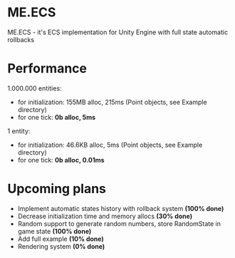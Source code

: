 # ME.ECS
ME.ECS - it's ECS implementation for Unity Engine with full state automatic rollbacks

# Performance
1.000.000 entities:
- for initialization: 155MB alloc, 215ms (Point objects, see Example directory)
- for one tick: <b>0b alloc, 5ms</b>

1 entity:
- for initialization: 46.6KB alloc, 5ms (Point objects, see Example directory)
- for one tick: <b>0b alloc, 0.01ms</b>

# Upcoming plans
- Implement automatic states history with rollback system <b>(100% done)</b>
- Decrease initialization time and memory allocs <b>(30% done)</b>
- Random support to generate random numbers, store RandomState in game state <b>(100% done)</b>
- Add full example <b>(10% done)</b>
- Rendering system <b>(0% done)</b>
